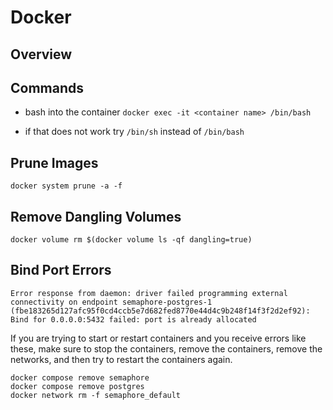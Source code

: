 # Docker

## Overview

## Commands

- bash into the container `docker exec -it <container name> /bin/bash`

- if that does not work try `/bin/sh` instead of `/bin/bash`

## Prune Images

`docker system prune -a -f`

## Remove Dangling Volumes

`docker volume rm $(docker volume ls -qf dangling=true)`

## Bind Port Errors

```
Error response from daemon: driver failed programming external connectivity on endpoint semaphore-postgres-1 (fbe183265d127afc95f0cd4ccb5e7d682fed8770e44d4c9b248f14f3f2d2ef92): Bind for 0.0.0.0:5432 failed: port is already allocated
```

If you are trying to start or restart containers and you receive errors like these, make sure to stop the containers, remove the containers, remove the networks, and then try to restart the containers again.

```
docker compose remove semaphore
docker compose remove postgres 
docker network rm -f semaphore_default
```
